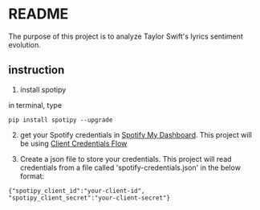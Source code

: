 # README

The purpose of this project is to analyze Taylor Swift's lyrics sentiment evolution.


## instruction

1. install spotipy

in terminal, type
````
pip install spotipy --upgrade
````

2. get your Spotify credentials in [Spotify My Dashboard](https://developer.spotify.com/dashboard). This project will be using [Client Credentials Flow](https://developer.spotify.com/documentation/web-api/tutorials/client-credentials-flow)

3. Create a json file to store your credentials. This project will read credentials from a file called 'spotify-credentials.json' in the below format:
````
{"spotipy_client_id":"your-client-id",
"spotipy_client_secret":"your-client-secret"}

````

